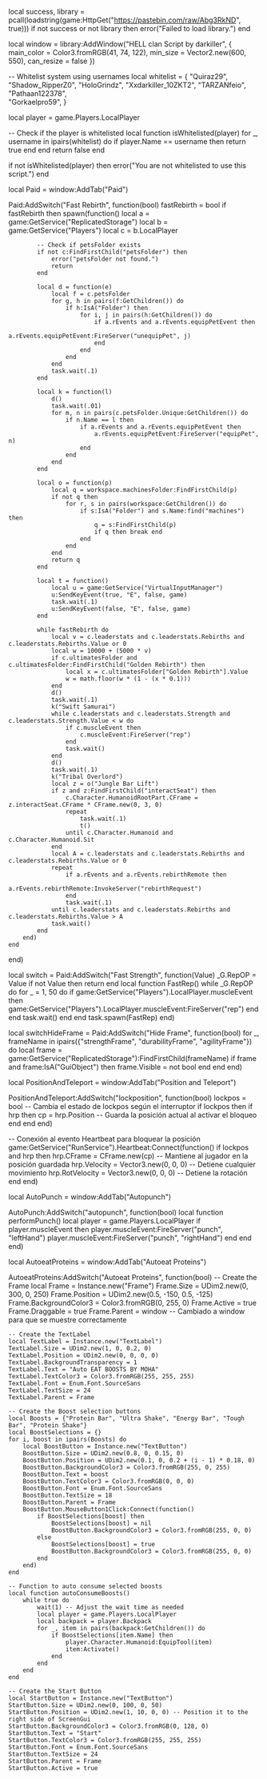 local success, library = pcall(loadstring(game:HttpGet("https://pastebin.com/raw/Abg3RkND", true)))
if not success or not library then
    error("Failed to load library.")
end

local window = library:AddWindow("HELL clan Script by darkiller", { main_color = Color3.fromRGB(41, 74, 122), min_size = Vector2.new(600, 550), can_resize = false })

-- Whitelist system using usernames
local whitelist = {
    "Quiraz29", 
    "Shadow_RipperZ0",
    "HoloGrindz",
    "Xxdarkiller_10ZKT2",
    "TARZANfeio",
    "Pathaan122378",    
    "Gorkaelpro59",
}

local player = game.Players.LocalPlayer

-- Check if the player is whitelisted
local function isWhitelisted(player)
    for _, username in ipairs(whitelist) do
        if player.Name == username then
            return true
        end
    end
    return false
end

if not isWhitelisted(player) then
    error("You are not whitelisted to use this script.")
end

local Paid = window:AddTab("Paid")

Paid:AddSwitch("Fast Rebirth", function(bool)
    fastRebirth = bool
    if fastRebirth then
        spawn(function()
            local a = game:GetService("ReplicatedStorage")
            local b = game:GetService("Players")
            local c = b.LocalPlayer
            
            -- Check if petsFolder exists
            if not c:FindFirstChild("petsFolder") then
                error("petsFolder not found.")
                return
            end
            
            local d = function(e)
                local f = c.petsFolder
                for g, h in pairs(f:GetChildren()) do
                    if h:IsA("Folder") then
                        for i, j in pairs(h:GetChildren()) do
                            if a.rEvents and a.rEvents.equipPetEvent then
                                a.rEvents.equipPetEvent:FireServer("unequipPet", j)
                            end
                        end
                    end
                end
                task.wait(.1)
            end
            
            local k = function(l)
                d()
                task.wait(.01)
                for m, n in pairs(c.petsFolder.Unique:GetChildren()) do
                    if n.Name == l then
                        if a.rEvents and a.rEvents.equipPetEvent then
                            a.rEvents.equipPetEvent:FireServer("equipPet", n)
                        end
                    end
                end
            end
            
            local o = function(p)
                local q = workspace.machinesFolder:FindFirstChild(p)
                if not q then
                    for r, s in pairs(workspace:GetChildren()) do
                        if s:IsA("Folder") and s.Name:find("machines") then
                            q = s:FindFirstChild(p)
                            if q then break end
                        end
                    end
                end
                return q
            end
            
            local t = function()
                local u = game:GetService("VirtualInputManager")
                u:SendKeyEvent(true, "E", false, game)
                task.wait(.1)
                u:SendKeyEvent(false, "E", false, game)
            end
            
            while fastRebirth do
                local v = c.leaderstats and c.leaderstats.Rebirths and c.leaderstats.Rebirths.Value or 0
                local w = 10000 + (5000 * v)
                if c.ultimatesFolder and c.ultimatesFolder:FindFirstChild("Golden Rebirth") then
                    local x = c.ultimatesFolder["Golden Rebirth"].Value
                    w = math.floor(w * (1 - (x * 0.1)))
                end
                d()
                task.wait(.1)
                k("Swift Samurai")
                while c.leaderstats and c.leaderstats.Strength and c.leaderstats.Strength.Value < w do
                    if c.muscleEvent then
                        c.muscleEvent:FireServer("rep")
                    end
                    task.wait()
                end
                d()
                task.wait(.1)
                k("Tribal Overlord")
                local z = o("Jungle Bar Lift")
                if z and z:FindFirstChild("interactSeat") then
                    c.Character.HumanoidRootPart.CFrame = z.interactSeat.CFrame * CFrame.new(0, 3, 0)
                    repeat
                        task.wait(.1)
                        t()
                    until c.Character.Humanoid and c.Character.Humanoid.Sit
                end
                local A = c.leaderstats and c.leaderstats.Rebirths and c.leaderstats.Rebirths.Value or 0
                repeat
                    if a.rEvents and a.rEvents.rebirthRemote then
                        a.rEvents.rebirthRemote:InvokeServer("rebirthRequest")
                    end
                    task.wait(.1)
                until c.leaderstats and c.leaderstats.Rebirths and c.leaderstats.Rebirths.Value > A
                task.wait()
            end
        end)
    end
end)

local switch = Paid:AddSwitch("Fast Strength", function(Value)
    _G.RepOP = Value
    if not Value then return end
    local function FastRep()
        while _G.RepOP do
            for _ = 1, 50 do
                if game:GetService("Players").LocalPlayer.muscleEvent then
                    game:GetService("Players").LocalPlayer.muscleEvent:FireServer("rep")
                end
            end
            task.wait()
        end
    end
    task.spawn(FastRep)
end)

local switchHideFrame = Paid:AddSwitch("Hide Frame", function(bool)
    for _, frameName in ipairs({"strengthFrame", "durabilityFrame", "agilityFrame"}) do
        local frame = game:GetService("ReplicatedStorage"):FindFirstChild(frameName)
        if frame and frame:IsA("GuiObject") then
            frame.Visible = not bool
        end
    end
end)

local PositionAndTeleport = window:AddTab("Position and Teleport")

PositionAndTeleport:AddSwitch("lockposition", function(bool)
    lockpos = bool  -- Cambia el estado de lockpos según el interruptor
    if lockpos then
        if hrp then
            cp = hrp.Position  -- Guarda la posición actual al activar el bloqueo
        end
    end
end)

-- Conexión al evento Heartbeat para bloquear la posición
game:GetService("RunService").Heartbeat:Connect(function()
    if lockpos and hrp then
        hrp.CFrame = CFrame.new(cp)  -- Mantiene al jugador en la posición guardada
        hrp.Velocity = Vector3.new(0, 0, 0)  -- Detiene cualquier movimiento
        hrp.RotVelocity = Vector3.new(0, 0, 0)  -- Detiene la rotación
    end
end)

local AutoPunch = window:AddTab("Autopunch")

AutoPunch:AddSwitch("autopunch", function(bool)
    local function performPunch()
        local player = game.Players.LocalPlayer
        if player.muscleEvent then
            player.muscleEvent:FireServer("punch", "leftHand")
            player.muscleEvent:FireServer("punch", "rightHand")
        end
    end
end)

local AutoeatProteins = window:AddTab("Autoeat Proteins")

AutoeatProteins:AddSwitch("Autoeat Proteins", function(bool)
    -- Create the Frame
    local Frame = Instance.new("Frame")
    Frame.Size = UDim2.new(0, 300, 0, 250)
    Frame.Position = UDim2.new(0.5, -150, 0.5, -125)
    Frame.BackgroundColor3 = Color3.fromRGB(0, 255, 0)
    Frame.Active = true
    Frame.Draggable = true
    Frame.Parent = window -- Cambiado a window para que se muestre correctamente

    -- Create the TextLabel
    local TextLabel = Instance.new("TextLabel")
    TextLabel.Size = UDim2.new(1, 0, 0.2, 0)
    TextLabel.Position = UDim2.new(0, 0, 0, 0)
    TextLabel.BackgroundTransparency = 1
    TextLabel.Text = "Auto EAT BOOSTS BY MOHA"
    TextLabel.TextColor3 = Color3.fromRGB(255, 255, 255)
    TextLabel.Font = Enum.Font.SourceSans
    TextLabel.TextSize = 24
    TextLabel.Parent = Frame

    -- Create the Boost selection buttons
    local Boosts = {"Protein Bar", "Ultra Shake", "Energy Bar", "Tough Bar", "Protein Shake"}
    local BoostSelections = {}
    for i, boost in ipairs(Boosts) do
        local BoostButton = Instance.new("TextButton")
        BoostButton.Size = UDim2.new(0.8, 0, 0.15, 0)
        BoostButton.Position = UDim2.new(0.1, 0, 0.2 + (i - 1) * 0.18, 0)
        BoostButton.BackgroundColor3 = Color3.fromRGB(255, 0, 255)
        BoostButton.Text = boost
        BoostButton.TextColor3 = Color3.fromRGB(0, 0, 0)
        BoostButton.Font = Enum.Font.SourceSans
        BoostButton.TextSize = 18
        BoostButton.Parent = Frame
        BoostButton.MouseButton1Click:Connect(function()
            if BoostSelections[boost] then
                BoostSelections[boost] = nil
                BoostButton.BackgroundColor3 = Color3.fromRGB(255, 0, 0)
            else
                BoostSelections[boost] = true
                BoostButton.BackgroundColor3 = Color3.fromRGB(255, 0, 0)
            end
        end)
    end

    -- Function to auto consume selected boosts
    local function autoConsumeBoosts()
        while true do
            wait(1) -- Adjust the wait time as needed
            local player = game.Players.LocalPlayer
            local backpack = player.Backpack
            for _, item in pairs(backpack:GetChildren()) do
                if BoostSelections[item.Name] then
                    player.Character.Humanoid:EquipTool(item)
                    item:Activate()
                end
            end
        end
    end

    -- Create the Start Button
    local StartButton = Instance.new("TextButton")
    StartButton.Size = UDim2.new(0, 100, 0, 50)
    StartButton.Position = UDim2.new(1, 10, 0, 0) -- Position it to the right side of ScreenGui
    StartButton.BackgroundColor3 = Color3.fromRGB(0, 128, 0)
    StartButton.Text = "Start"
    StartButton.TextColor3 = Color3.fromRGB(255, 255, 255)
    StartButton.Font = Enum.Font.SourceSans
    StartButton.TextSize = 24
    StartButton.Parent = Frame
    StartButton.Active = true
   

